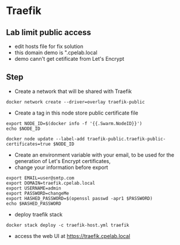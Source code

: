 # Traefik
## Lab limit public access
- edit hosts file for fix solution
- this domain demo is ".cpelab.local
- demo cann't get cetificate from Let's Encrypt 

## Step
- Create a network that will be shared with Traefik
```
docker network create --driver=overlay traefik-public
```
- Create a tag in this node store public certificate file

```
export NODE_ID=$(docker info -f '{{.Swarm.NodeID}}')
echo $NODE_ID
```
```
docker node update --label-add traefik-public.traefik-public-certificates=true $NODE_ID
```

- Create an environment variable with your email, to be used for the generation of Let's Encrypt certificates,
- change your information before export

```
export EMAIL=user@smtp.com
export DOMAIN=traefik.cpelab.local
export USERNAME=admin
export PASSWORD=changeMe
export HASHED_PASSWORD=$(openssl passwd -apr1 $PASSWORD)
echo $HASHED_PASSWORD
```
- deploy traefik stack
```
docker stack deploy -c traefik-host.yml traefik
```

- access the web UI at https://traefik.cpelab.local